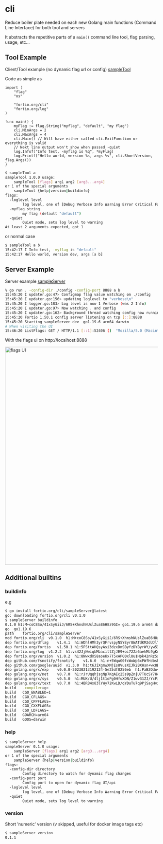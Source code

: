 # cli
Reduce boiler plate needed on each new Golang main functions (Command Line Interface) for both tool and servers

It abstracts the repetitive parts of a `main()` command line tool, flag parsing, usage, etc...


## Tool Example
Client/Tool example (no dynamic flag url or config) [sampleTool](sampleTool/main.go)

Code as simple as
```golang
import (
	"flag"
	"os"

	"fortio.org/cli"
	"fortio.org/log"
)

func main() {
	myFlag := flag.String("myflag", "default", "my flag")
	cli.MinArgs = 2
	cli.MaxArgs = 4
	cli.Main() // Will have either called cli.ExitFunction or everything is valid
	// Next line output won't show when passed -quiet
	log.Infof("Info test, -myflag is %q", *myFlag)
	log.Printf("Hello world, version %s, args %v", cli.ShortVersion, flag.Args())
}
```

```bash
$ sampleTool a
sampleTool 1.0.0 usage:
	sampleTool [flags] arg1 arg2 [arg3...arg4]
or 1 of the special arguments
	sampleTool {help|version|buildinfo}
flags:
  -loglevel level
    	log level, one of [Debug Verbose Info Warning Error Critical Fatal] (default Info)
  -myflag string
    	my flag (default "default")
  -quiet
    	Quiet mode, sets log level to warning
At least 2 arguments expected, got 1
```

or normal case
```bash
$ sampleTool a b
15:42:17 I Info test, -myflag is "default"
15:42:17 Hello world, version dev, args [a b]
```

## Server Example

Server example [sampleServer](sampleServer/main.go)


```bash
% go run . -config-dir ./config -config-port 8888 a b
15:45:20 I updater.go:47> Configmap flag value watching on ./config
15:45:20 I updater.go:156> updating loglevel to "verbose\n"
15:45:20 I logger.go:183> Log level is now 1 Verbose (was 2 Info)
15:45:20 I updater.go:97> Now watching . and config
15:45:20 I updater.go:162> Background thread watching config now running
15:45:20 Fortio 1.50.1 config server listening on tcp [::]:8888
15:45:20 Starting sampleServer dev  go1.19.6 arm64 darwin
# When visiting the UI
15:46:20 ListFlags: GET / HTTP/1.1 [::1]:52406 ()  "Mozilla/5.0 (Macintosh; Intel Mac OS X 10_15_7) AppleWebKit/537.36 (KHTML, like Gecko) Chrome/110.0.0.0 Safari/537.36"
```

With the flags ui on http://localhost:8888

<img width="716" alt="flags UI" src="https://user-images.githubusercontent.com/3664595/219904547-368a024e-1d6a-4301-a7a9-8882e37f5a90.png">

## Additional builtins

### buildinfo

e.g

```bash
$ go install fortio.org/cli/sampleServer@latest
go: downloading fortio.org/cli v0.1.0
$ sampleServer buildinfo
0.1.0 h1:M+coC8So/41xSyGiiJ/6RS+XhnshNUslZuaB6H8z9GI= go1.19.6 arm64 darwin
go	go1.19.6
path	fortio.org/cli/sampleServer
mod	fortio.org/cli	v0.1.0	h1:M+coC8So/41xSyGiiJ/6RS+XhnshNUslZuaB6H8z9GI=
dep	fortio.org/dflag	v1.4.1	h1:WDhlHMh3yrQFrvspyN5YEyr8WATdKM2dUJlTxsjCDtI=
dep	fortio.org/fortio	v1.50.1	h1:5FSttAHQsyAsi3dzxDmSByfzDYByrWY/yw53bqOg+Kc=
dep	fortio.org/log	v1.2.2	h1:vs42JjNwiqbMbacittZjJE9+oi72Za6aekML9gKmILg=
dep	fortio.org/version	v1.0.2	h1:8NwxdX58aoeKx7T5xAPO0xlUu1Hpk42nRz5s6e6eKZ0=
dep	github.com/fsnotify/fsnotify	v1.6.0	h1:n+5WquG0fcWoWp6xPWfHdbskMCQaFnG6PfBrh1Ky4HY=
dep	github.com/google/uuid	v1.3.0	h1:t6JiXgmwXMjEs8VusXIJk2BXHsn+wx8BZdTaoZ5fu7I=
dep	golang.org/x/exp	v0.0.0-20230213192124-5e25df0256eb	h1:PaBZQdo+iSDyHT053FjUCgZQ/9uqVwPOcl7KSWhKn6w=
dep	golang.org/x/net	v0.7.0	h1:rJrUqqhjsgNp7KqAIc25s9pZnjU7TUcSY7HcVZjdn1g=
dep	golang.org/x/sys	v0.5.0	h1:MUK/U/4lj1t1oPg0HfuXDN/Z1wv31ZJ/YcPiGccS4DU=
dep	golang.org/x/text	v0.7.0	h1:4BRB4x83lYWy72KwLD/qYDuTu7q9PjSagHvijDw7cLo=
build	-compiler=gc
build	CGO_ENABLED=1
build	CGO_CFLAGS=
build	CGO_CPPFLAGS=
build	CGO_CXXFLAGS=
build	CGO_LDFLAGS=
build	GOARCH=arm64
build	GOOS=darwin
```

### help
```bash
$ sampleServer help
sampleServer 0.1.0 usage:
	sampleServer [flags] arg1 arg2 [arg3...arg4]
or 1 of the special arguments
	sampleServer {help|version|buildinfo}
flags:
  -config-dir directory
    	Config directory to watch for dynamic flag changes
  -config-port port
    	Config port to open for dynamic flag UI/api
  -loglevel level
    	log level, one of [Debug Verbose Info Warning Error Critical Fatal] (default Info)
  -quiet
    	Quiet mode, sets log level to warning
```

### version
Short 'numeric' version (v skipped, useful for docker image tags etc)
```bash
$ sampleServer version
0.1.1
```
